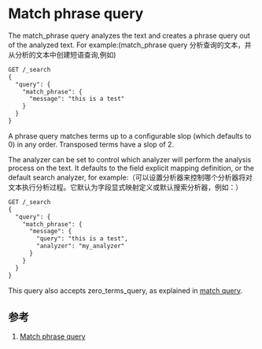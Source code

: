# Match phrase query
The match_phrase query analyzes the text and creates a phrase query out of the analyzed text. For example:(match_phrase query 分析查询的文本，并从分析的文本中创建短语查询,例如)
```txt
GET /_search
{
  "query": {
    "match_phrase": {
      "message": "this is a test"
    }
  }
}
```

A phrase query matches terms up to a configurable slop (which defaults to 0) in any order. Transposed terms have a slop of 2.

The analyzer can be set to control which analyzer will perform the analysis process on the text. It defaults to the field explicit mapping definition, or the default search analyzer, for example:（可以设置分析器来控制哪个分析器将对文本执行分析过程。它默认为字段显式映射定义或默认搜索分析器，例如：）
```txt
GET /_search
{
  "query": {
    "match_phrase": {
      "message": {
        "query": "this is a test",
        "analyzer": "my_analyzer"
      }
    }
  }
}
```

This query also accepts zero_terms_query, as explained in [match query](./000.Match%20Query.md).

## 

## 参考
1. [Match phrase query](https://www.elastic.co/guide/en/elasticsearch/reference/current/query-dsl-match-query-phrase.html)




